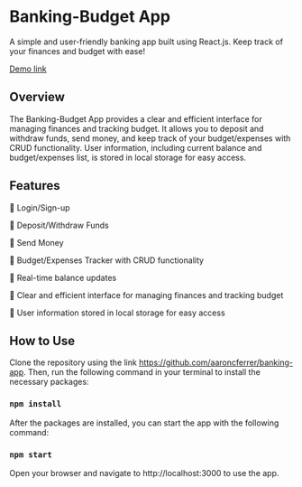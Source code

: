 # Banking-Budget App

A simple and user-friendly banking app built using React.js. Keep track of your finances and budget with ease!

[Demo link](https://banking-app-delta.vercel.app/)

## Overview

The Banking-Budget App provides a clear and efficient interface for managing finances and tracking budget. It allows you to deposit and withdraw funds, send money, and keep track of your budget/expenses with CRUD functionality. User information, including current balance and budget/expenses list, is stored in local storage for easy access.

## Features

📌 Login/Sign-up

📌 Deposit/Withdraw Funds

📌 Send Money

📌 Budget/Expenses Tracker with CRUD functionality

📌 Real-time balance updates

📌 Clear and efficient interface for managing finances and tracking budget

📌 User information stored in local storage for easy access


## How to Use

Clone the repository using the link https://github.com/aaroncferrer/banking-app. Then, run the following command in your terminal to install the necessary packages:

### `npm install`

After the packages are installed, you can start the app with the following command:

### `npm start`

Open your browser and navigate to http://localhost:3000 to use the app.
